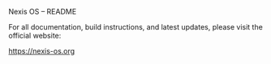 Nexis OS – README

For all documentation, build instructions, and latest updates, please visit the official website:

https://nexis-os.org

